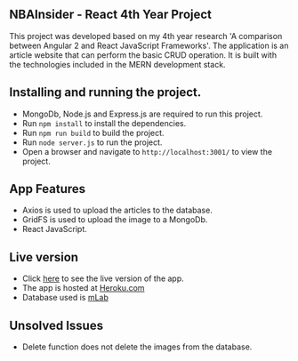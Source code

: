 ## NBAInsider - React 4th Year Project

This project was developed based on my 4th year research 'A comparison between Angular 2 and React JavaScript Frameworks'. The application is an article website that can perform the basic CRUD operation. It is built with the technologies included in the MERN development stack.

## Installing and running the project.
 - MongoDb, Node.js and Express.js are required to run this project.
 - Run `npm install` to install the dependencies. 
 - Run `npm run build` to build the project.
 - Run `node server.js` to run the project.
 - Open a browser and navigate to `http://localhost:3001/` to view the project.
 
## App Features
 - Axios is used to upload the articles to the database.
 - GridFS is used to upload the image to a MongoDb.
 - React JavaScript.
 
## Live version
 - Click [here](https://mighty-reaches-67795.herokuapp.com/) to see the live version of the app.
 - The app is hosted at [Heroku.com](https://www.heroku.com/)
 - Database used is [mLab](https://mlab.com/)
 
## Unsolved Issues
 - Delete function does not delete the images from the database.
